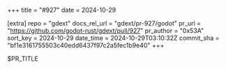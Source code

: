 +++
title = "#927"
date = 2024-10-29

[extra]
repo = "gdext"
docs_rel_url = "gdext/pr-927/godot"
pr_url = "https://github.com/godot-rust/gdext/pull/927"
pr_author = "0x53A"
sort_key = 2024-10-29
date_time = 2024-10-29T03:10:32Z
commit_sha = "bf1e3161755503c40edd6437f97c2a5fec1b9e40"
+++

$PR_TITLE
